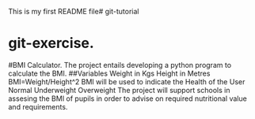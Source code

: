 This is my first README file# git-tutorial
# git-exercise.
#BMI Calculator.
The project entails developing a python program to calculate the BMI.
##Variables 
	Weight in Kgs
	Height in Metres
BMI=Weight/Height^2
BMI will be used to indicate the Health of the User
	Normal 
	Underweight
	Overweight
The project will support schools in assesing the BMI of pupils in order to advise on 
required nutritional value and requirements.
